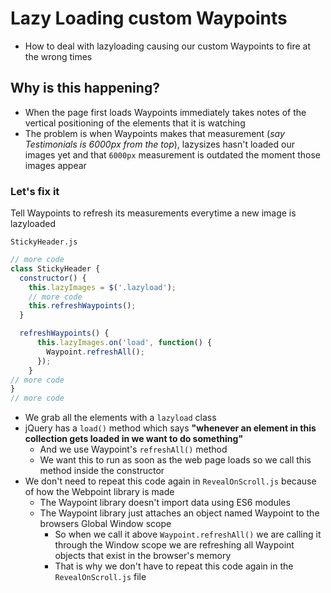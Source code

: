 # Lazy Loading custom Waypoints
* How to deal with lazyloading causing our custom Waypoints to fire at the wrong times

## Why is this happening?
* When the page first loads Waypoints immediately takes notes of the vertical positioning of the elements that it is watching
* The problem is when Waypoints makes that measurement (_say Testimonials is 6000px from the top_), lazysizes hasn't loaded our images yet and that `6000px` measurement is outdated the moment those images appear

### Let's fix it
Tell Waypoints to refresh its measurements everytime a new image is lazyloaded

`StickyHeader.js`

```js
// more code
class StickyHeader {
  constructor() {
    this.lazyImages = $('.lazyload');
    // more code
    this.refreshWaypoints();
  }

  refreshWaypoints() {
      this.lazyImages.on('load', function() {
        Waypoint.refreshAll();
      });
    }
// more code
}
// more code
```

* We grab all the elements with a `lazyload` class
* jQuery has a `load()` method which says **"whenever an element in this collection gets loaded in we want to do something"**
    - And we use Waypoint's `refreshAll()` method
    - We want this to run as soon as the web page loads so we call this method inside the constructor
* We don't need to repeat this code again in `RevealOnScroll.js` because of how the Webpoint library is made
    - The Waypoint library doesn't import data using ES6 modules
    - The Waypoint library just attaches an object named Waypoint to the browsers Global Window scope
        + So when we call it above `Waypoint.refreshAll()` we are calling it through the Window scope we are refreshing all Waypoint objects that exist in the browser's memory
        + That is why we don't have to repeat this code again in the `RevealOnScroll.js` file

